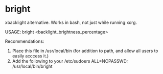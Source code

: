 # bright
xbacklight alternative. Works in bash, not just while running xorg.

USAGE: bright <backlight_brightness_percentage>

Recommendations:
1. Place this file in /usr/local/bin (for addition to path, and allow all users to easily acccess it.)
2. Add the following to your /etc/sudoers
<username> ALL=NOPASSWD: /usr/local/bin/bright
